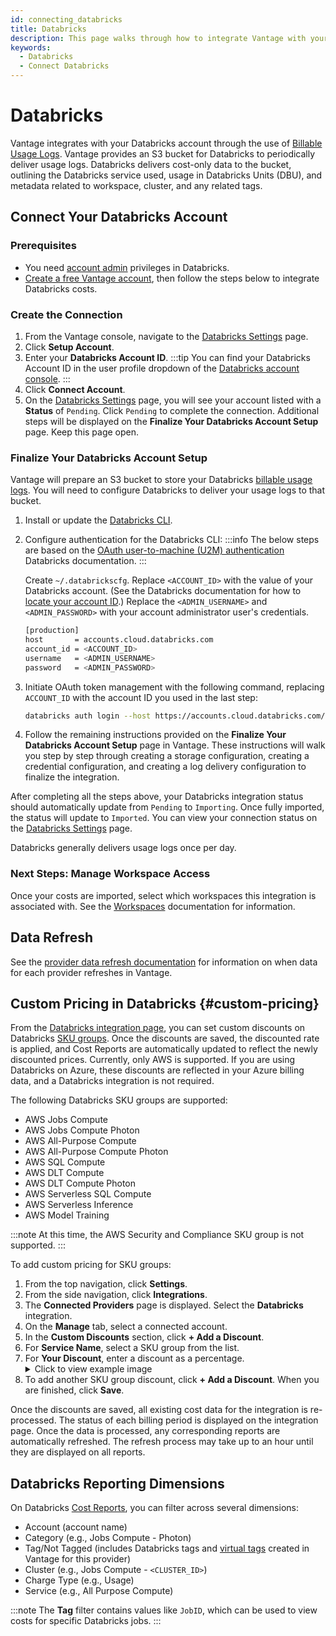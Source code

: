 ```yaml
---
id: connecting_databricks
title: Databricks
description: This page walks through how to integrate Vantage with your Databricks account.
keywords:
  - Databricks
  - Connect Databricks
---
```


# Databricks

Vantage integrates with your Databricks account through the use of [Billable Usage Logs](https://docs.databricks.com/administration-guide/account-settings/billable-usage-delivery.html). Vantage provides an S3 bucket for Databricks to periodically deliver usage logs. Databricks delivers cost-only data to the bucket, outlining the Databricks service used, usage in Databricks Units (DBU), and metadata related to workspace, cluster, and any related tags.

## Connect Your Databricks Account

### Prerequisites

- You need [account admin](https://docs.databricks.com/en/administration-guide/index.html) privileges in Databricks. 
- [Create a free Vantage account](https://console.vantage.sh/signup), then follow the steps below to integrate Databricks costs.

### Create the Connection

1. From the Vantage console, navigate to the [Databricks Settings](https://console.vantage.sh/settings/databricks/) page.
2. Click **Setup Account**.
3. Enter your **Databricks Account ID**.
   :::tip
   You can find your Databricks Account ID in the user profile dropdown of the [Databricks account console](https://accounts.cloud.databricks.com/login).
   :::
4. Click **Connect Account**.
5. On the [Databricks Settings](https://console.vantage.sh/settings/databricks/) page, you will see your account listed with a **Status** of `Pending`. Click `Pending` to complete the connection. Additional steps will be displayed on the **Finalize Your Databricks Account Setup** page. Keep this page open.

### Finalize Your Databricks Account Setup

Vantage will prepare an S3 bucket to store your Databricks [billable usage logs](https://docs.databricks.com/en/administration-guide/account-settings/usage.html#how-to-authenticate-to-the-account-api). You will need to configure Databricks to deliver your usage logs to that bucket.

1. Install or update the [Databricks CLI](https://docs.databricks.com/en/dev-tools/cli/install.html).
2. Configure authentication for the Databricks CLI:
   :::info
   The below steps are based on the [OAuth user-to-machine (U2M) authentication](https://docs.databricks.com/en/dev-tools/cli/authentication.html#oauth-user-to-machine-u2m-authentication) Databricks documentation.
   :::

   Create `~/.databrickscfg`. Replace `<ACCOUNT_ID>` with the value of your Databricks account. (See the Databricks documentation for how to [locate your account ID](https://docs.databricks.com/en/administration-guide/account-settings/index.html#account-id).) Replace the `<ADMIN_USERNAME>` and `<ADMIN_PASSWORD>` with your account administrator user's credentials.

   ```bash
   [production]
   host       = accounts.cloud.databricks.com
   account_id = <ACCOUNT_ID>
   username   = <ADMIN_USERNAME>
   password   = <ADMIN_PASSWORD>
   ```

3. Initiate OAuth token management with the following command, replacing `ACCOUNT_ID` with the account ID you used in the last step:

   ```bash
   databricks auth login --host https://accounts.cloud.databricks.com/ --account-id <ACCOUNT_ID>
   ```

4. Follow the remaining instructions provided on the **Finalize Your Databricks Account Setup** page in Vantage. These instructions will walk you step by step through creating a storage configuration, creating a credential configuration, and creating a log delivery configuration to finalize the integration.

After completing all the steps above, your Databricks integration status should automatically update from `Pending` to `Importing`. Once fully imported, the status will update to `Imported`. You can view your connection status on the [Databricks Settings](https://console.vantage.sh/settings/databricks/) page.

Databricks generally delivers usage logs once per day.

### Next Steps: Manage Workspace Access

Once your costs are imported, select which workspaces this integration is associated with. See the [Workspaces](/workspaces#integration-workspace) documentation for information.

## Data Refresh

See the [provider data refresh documentation](/provider_data_refresh) for information on when data for each provider refreshes in Vantage.

## Custom Pricing in Databricks {#custom-pricing}

From the [Databricks integration page](https://console.vantage.sh/settings/databricks), you can set custom discounts on Databricks [SKU groups](https://www.databricks.com/product/sku-groups). Once the discounts are saved, the discounted rate is applied, and Cost Reports are automatically updated to reflect the newly discounted prices. Currently, only AWS is supported. If you are using Databricks on Azure, these discounts are reflected in your Azure billing data, and a Databricks integration is not required.

The following Databricks SKU groups are supported:

- AWS Jobs Compute
- AWS Jobs Compute Photon
- AWS All-Purpose Compute
- AWS All-Purpose Compute Photon
- AWS SQL Compute
- AWS DLT Compute
- AWS DLT Compute Photon
- AWS Serverless SQL Compute
- AWS Serverless Inference
- AWS Model Training

:::note
At this time, the AWS Security and Compliance SKU group is not supported. 
:::

To add custom pricing for SKU groups:

1. From the top navigation, click **Settings**.
2. From the side navigation, click **Integrations**.
3. The **Connected Providers** page is displayed. Select the **Databricks** integration.
4. On the **Manage** tab, select a connected account. 
5. In the **Custom Discounts** section, click **+ Add a Discount**. 
6. For **Service Name**, select a SKU group from the list. 
7. For **Your Discount**, enter a discount as a percentage.
   <details><summary>Click to view example image</summary>
   <div style={{display:"flex", justifyContent:"center"}}>
      <img alt="A list of three different Databricks SKU discounts in the console. " width="80%" src="/img/databricks-skus.png" />
   </div>
   </details>
8. To add another SKU group discount, click **+ Add a Discount**. When you are finished, click **Save**.

Once the discounts are saved, all existing cost data for the integration is re-processed. The status of each billing period is displayed on the integration page. Once the data is processed, any corresponding reports are automatically refreshed. The refresh process may take up to an hour until they are displayed on all reports.

## Databricks Reporting Dimensions

On Databricks [Cost Reports](/cost_reports/), you can filter across several dimensions:

- Account (account name)
- Category (e.g., Jobs Compute - Photon)
- Tag/Not Tagged (includes Databricks tags and [virtual tags](/virtual_tagging) created in Vantage for this provider)
- Cluster (e.g., Jobs Compute - `<CLUSTER_ID>`)
- Charge Type (e.g., Usage)
- Service (e.g., All Purpose Compute)

:::note
The **Tag** filter contains values like `JobID`, which can be used to view costs for specific Databricks jobs.
:::
